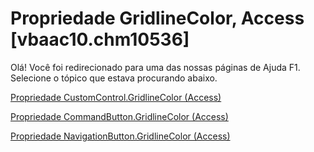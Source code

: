 
# Propriedade GridlineColor, Access [vbaac10.chm10536]

Olá! Você foi redirecionado para uma das nossas páginas de Ajuda F1. Selecione o tópico que estava procurando abaixo.

[Propriedade CustomControl.GridlineColor (Access)](http://msdn.microsoft.com/library/a07d7fb0-f538-a186-f016-0236a32ab276%28Office.15%29.aspx)

[Propriedade CommandButton.GridlineColor (Access)](http://msdn.microsoft.com/library/ef5addc8-5e29-ef8b-f7f6-0b91c68e9bc9%28Office.15%29.aspx)

[Propriedade NavigationButton.GridlineColor (Access)](http://msdn.microsoft.com/library/2f332449-f34d-f290-096a-95f6d4109c4c%28Office.15%29.aspx)
